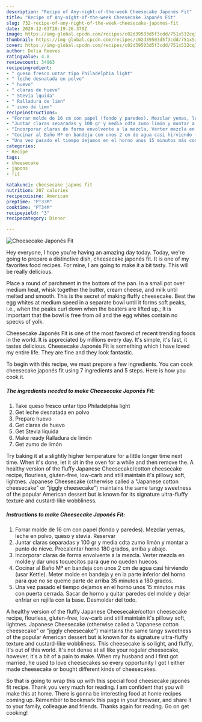 ```yaml
---
description: "Recipe of Any-night-of-the-week Cheesecake Japonés Fit"
title: "Recipe of Any-night-of-the-week Cheesecake Japonés Fit"
slug: 732-recipe-of-any-night-of-the-week-cheesecake-japones-fit
date: 2020-12-03T20:19:26.379Z
image: https://img-global.cpcdn.com/recipes/c02d39503d5f3cdd/751x532cq70/cheesecake-japones-fit-foto-principal.jpg
thumbnail: https://img-global.cpcdn.com/recipes/c02d39503d5f3cdd/751x532cq70/cheesecake-japones-fit-foto-principal.jpg
cover: https://img-global.cpcdn.com/recipes/c02d39503d5f3cdd/751x532cq70/cheesecake-japones-fit-foto-principal.jpg
author: Delia Reeves
ratingvalue: 4.8
reviewcount: 34963
recipeingredient:
- " queso fresco untar tipo Philadelphia light"
- " leche desnatada en polvo"
- " huevo"
- " claras de huevo"
- " Stevia lquida"
- " Ralladura de limn"
- " zumo de limn"
recipeinstructions:
- "Forrar molde de 16 cm con papel (fondo y paredes). Mezclar yemas, leche en polvo, queso y stevia. Reservar"
- "Juntar claras separadas y 100 gr y media cdta zumo limón y montar a punto de nieve. Precalentar horno 180 grados, arriba y abajo."
- "Incorporar claras de forma envolvente a la mezcla. Verter mezcla en molde y dar unos toquecitos para que no queden huecos."
- "Cocinar al Baño Mª en bandeja con unos 2 cm de agua casi hirviendo (usar Kettle). Meter molde en bandeja y en la parte inferior del horno para que no se queme parte de arriba 35 minutos a 180 grados."
- "Una vez pasado el tiempo dejamos en el horno unos 15 minutos más con puerta cerrada. Sacar de horno y quitar paredes del molde y dejar enfriar en rejilla con la base. Desmoldar del todo."
categories:
- Recipe
tags:
- cheesecake
- japons
- fit

katakunci: cheesecake japons fit 
nutrition: 207 calories
recipecuisine: American
preptime: "PT33M"
cooktime: "PT34M"
recipeyield: "3"
recipecategory: Dinner

---
```



![Cheesecake Japonés Fit](https://img-global.cpcdn.com/recipes/c02d39503d5f3cdd/751x532cq70/cheesecake-japones-fit-foto-principal.jpg)

Hey everyone, I hope you're having an amazing day today. Today, we're going to prepare a distinctive dish, cheesecake japonés fit. It is one of my favorites food recipes. For mine, I am going to make it a bit tasty. This will be really delicious.

Place a round of parchment in the bottom of the pan. In a small pot over medium heat, whisk together the butter, cream cheese, and milk until melted and smooth. This is the secret of making fluffy cheesecake. Beat the egg whites at medium speed in a separate bowl until it forms soft peaks, i.e., when the peaks curl down when the beaters are lifted up.; It is important that the bowl is free from oil and the egg whites contain no specks of yolk.

Cheesecake Japonés Fit is one of the most favored of recent trending foods in the world. It is appreciated by millions every day. It's simple, it's fast, it tastes delicious. Cheesecake Japonés Fit is something which I have loved my entire life. They are fine and they look fantastic.


To begin with this recipe, we must prepare a few ingredients. You can cook cheesecake japonés fit using 7 ingredients and 5 steps. Here is how you cook it.

<!--inarticleads1-->

##### The ingredients needed to make Cheesecake Japonés Fit:

1. Take  queso fresco untar tipo Philadelphia light
1. Get  leche desnatada en polvo
1. Prepare  huevo
1. Get  claras de huevo
1. Get  Stevia líquida
1. Make ready  Ralladura de limón
1. Get  zumo de limón


Try baking it at a slightly higher temperature for a little longer time next time. When it&#39;s done, let it sit in the oven for a while and then remove the. A healthy version of the fluffy Japanese Cheesecake/cotton cheesecake recipe, flourless, gluten-free, low-carb and still maintain it&#39;s pillowy soft, lightnes. Japanese Cheesecake (otherwise called a &#34;Japanese cotton cheesecake&#34; or &#34;jiggly cheesecake&#34;) maintains the same tangy sweetness of the popular American dessert but is known for its signature ultra-fluffy texture and custard-like wobbliness. 

<!--inarticleads2-->

##### Instructions to make Cheesecake Japonés Fit:

1. Forrar molde de 16 cm con papel (fondo y paredes). Mezclar yemas, leche en polvo, queso y stevia. Reservar
1. Juntar claras separadas y 100 gr y media cdta zumo limón y montar a punto de nieve. Precalentar horno 180 grados, arriba y abajo.
1. Incorporar claras de forma envolvente a la mezcla. Verter mezcla en molde y dar unos toquecitos para que no queden huecos.
1. Cocinar al Baño Mª en bandeja con unos 2 cm de agua casi hirviendo (usar Kettle). Meter molde en bandeja y en la parte inferior del horno para que no se queme parte de arriba 35 minutos a 180 grados.
1. Una vez pasado el tiempo dejamos en el horno unos 15 minutos más con puerta cerrada. Sacar de horno y quitar paredes del molde y dejar enfriar en rejilla con la base. Desmoldar del todo.


A healthy version of the fluffy Japanese Cheesecake/cotton cheesecake recipe, flourless, gluten-free, low-carb and still maintain it&#39;s pillowy soft, lightnes. Japanese Cheesecake (otherwise called a &#34;Japanese cotton cheesecake&#34; or &#34;jiggly cheesecake&#34;) maintains the same tangy sweetness of the popular American dessert but is known for its signature ultra-fluffy texture and custard-like wobbliness. This cheesecake is so light, and fluffy, it&#39;s out of this world. It&#39;s not dense at all like your regular cheesecake, however, it&#39;s a bit of a pain to make. When my husband and I first got married, he used to love cheesecakes so every opportunity I got I either made cheesecake or bought different kinds of cheesecakes. 

So that is going to wrap this up with this special food cheesecake japonés fit recipe. Thank you very much for reading. I am confident that you will make this at home. There is gonna be interesting food at home recipes coming up. Remember to bookmark this page in your browser, and share it to your family, colleague and friends. Thanks again for reading. Go on get cooking!

